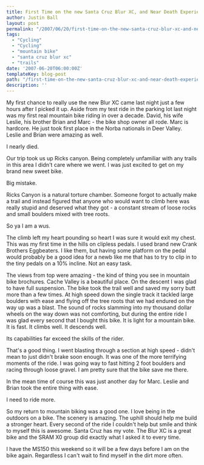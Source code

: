 ```yaml
---
title: First Time on the new Santa Cruz Blur XC, and Near Death Experiences
author: Justin Ball
layout: post
permalink: "/2007/06/20/first-time-on-the-new-santa-cruz-blur-xc-and-near-death-experiences/"
tags:
  - "Cycling"
  - "Cycling"
  - "mountain bike"
  - "santa cruz blur xc"
  - "trails"
date: '2007-06-20T06:00:00Z'
templateKey: blog-post
path: "/first-time-on-the-new-santa-cruz-blur-xc-and-near-death-experiences"
description: ''
---
```


My first chance to really use the new Blur XC came last night just a few hours after I picked it up. Aside from my test ride in the parking lot last night was my first real mountain bike riding in over a decade. David, his wife Leslie, his brother Brian and Marc - the bike shop owner all rode. Marc is hardcore. He just took first place in the Norba nationals in Deer Valley. Leslie and Brian were amazing as well.

I nearly died.

Our trip took us up Ricks canyon. Being completely unfamiliar with any trails in this area I didn't care where we went. I was just excited to get on my brand new sweet bike.

Big mistake.

Ricks Canyon is a natural torture chamber. Someone forgot to actually make a trail and instead figured that anyone who would want to climb here was really stupid and deserved what they got - a constant stream of loose rocks and small boulders mixed with tree roots.

So ya I am a wus.

The climb left my heart pounding so heart I was sure it would exit my chest. This was my first time in the hills on clipless pedals. I used brand new Crank Brothers Eggbeaters. I like them, but having some platform on the pedal would probably be a good idea for a newb like me that has to try to clip in to the tiny pedals on a 10% incline. Not an easy task.

The views from top were amazing - the kind of thing you see in mountain bike brochures. Cache Valley is a beautiful place. On the descent I was glad to have full suspension. The bike took the trail well and saved my sorry butt more than a few times. At high speed down the single track it tackled large boulders with ease and flying off the tree roots that we had endured on the way up was a blast. The sound of rocks slamming into my thousand dollar wheels on the way down was not comforting, but during the entire ride I was glad every second that I bought this bike. It is light for a mountain bike. It is fast. It climbs well. It descends well.

Its capabilities far exceed the skills of the rider.

That's a good thing. I went blasting through a section at high speed - didn't mean to just didn't brake soon enough. It was one of the more terrifying moments of the ride. I was going way to fast hitting 2 foot boulders and racing through loose gravel. I am pretty sure that the bike save me there. 

In the mean time of course this was just another day for Marc. Leslie and Brian took the entire thing with ease. 

I need to ride more.

So my return to mountain biking was a good one. I love being in the outdoors on a bike. The scenery is amazing. The uphill should help me build a stronger heart. Every second of the ride I couldn't help but smile and think to myself this is awesome. Santa Cruz has my vote. The Blur XC is a great bike and the SRAM X0 group did exactly what I asked it to every time. 

I have the MS150 this weekend so it will be a few days before I am on the bike again. Regardless I can't wait to find myself in the dirt more often.
